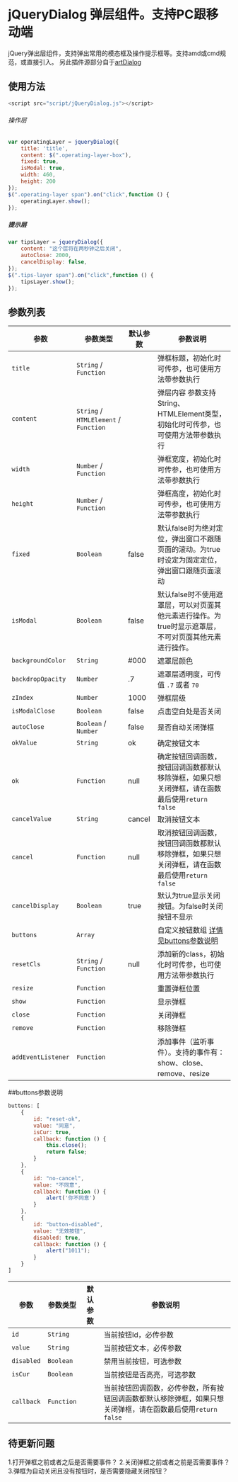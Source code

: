jQueryDialog 弹层组件。支持PC跟移动端  
===  
jQuery弹出层组件，支持弹出常用的模态框及操作提示框等。支持amd或cmd规范，或直接引入。
另此插件源部分自于[artDialog](http://aui.github.io/artDialog/) 

## 使用方法
````javascript
<script src="script/jQueryDialog.js"></script>
````
###### 操作层
````javascript
var operatingLayer = jqueryDialog({
    title: 'title',
    content: $(".operating-layer-box"),
    fixed: true,
    isModal: true,
    width: 460,
    height: 200
});
$(".operating-layer span").on("click",function () {
    operatingLayer.show();
});
````
##### 提示层
````javascript
var tipsLayer = jqueryDialog({
    content: "这个层将在两秒钟之后关闭",
    autoClose: 2000,
    cancelDisplay: false,
});
$(".tips-layer span").on("click",function () {
    tipsLayer.show();
});
````



## 参数列表
参数 | 参数类型 | 默认参数 | 参数说明
----|----------|----------|-----------------|   
`title` | `String` / `Function` | | 弹框标题，初始化时可传参，也可使用方法带参数执行 |
`content` | `String` / `HTMLElement` / `Function` | | 弹层内容 参数支持String、HTMLElement类型，初始化时可传参，也可使用方法带参数执行 |
`width` | `Number` / `Function` | | 弹框宽度，初始化时可传参，也可使用方法带参数执行 |
`height` | `Number` / `Function` | | 弹框高度，初始化时可传参，也可使用方法带参数执行 |
`fixed` | `Boolean` | false | 默认false时为绝对定位，弹出窗口不跟随页面的滚动。为true时设定为固定定位，弹出窗口跟随页面滚动 |
`isModal` | `Boolean` | false | 默认false时不使用遮罩层，可以对页面其他元素进行操作。为true时显示遮罩层，不可对页面其他元素进行操作。 |
`backgroundColor` | `String` | #000 | 遮罩层颜色 |
`backdropOpacity` | `Number` | .7 | 遮罩层透明度，可传值 `.7` 或者 `70` |
`zIndex` | `Number` | 1000 | 弹框层级 |
`isModalClose` | `Boolean` | false | 点击空白处是否关闭 |
`autoClose` | `Boolean` / `Number` | false | 是否自动关闭弹框 |
`okValue` | `String` | ok | 确定按钮文本 |
`ok` | `Function` | null | 确定按钮回调函数，按钮回调函数都默认移除弹框，如果只想关闭弹框，请在函数最后使用`return false` |
`cancelValue` | `String` | cancel | 取消按钮文本 |
`cancel` | `Function` | null | 取消按钮回调函数，按钮回调函数都默认移除弹框，如果只想关闭弹框，请在函数最后使用`return false` |
`cancelDisplay` | `Boolean` | true | 默认为true显示关闭按钮。为false时关闭按钮不显示 |
`buttons` | `Array` | | 自定义按钮数组 [详情见buttons参数说明](#buttons参数说明) |
`resetCls` | `String` / `Function` | null | 添加新的class，初始化时可传参，也可使用方法带参数执行 |
`resize` | `Function` | | 重置弹框位置 |
`show` | `Function` | | 显示弹框 |
`close` | `Function` | | 关闭弹框 |
`remove` | `Function` | | 移除弹框 |
`addEventListener` | `Function` | | 添加事件（监听事件）。支持的事件有：show、close、remove、resize |


<a name="buttons参数说明"></a>
##buttons参数说明

````javascript
buttons: [
    {
        id: "reset-ok",
        value: "同意",
        isCur: true,
        callback: function () {
            this.close();
            return false;
        }
    },
    {
        id: "no-cancel",
        value: "不同意",
        callback: function () {
            alert('你不同意')
        }
    },
    {
        id: "button-disabled",
        value: "无效按钮",
        disabled: true,
        callback: function () {
            alert("1011");
        }
    }
]
````

参数 | 参数类型 | 默认参数 | 参数说明
----|----------|----------|-----------------|
`id` | `String` | | 当前按钮Id，必传参数 |
`value` | `String` | | 当前按钮文本，必传参数 |
`disabled` | `Boolean` | | 禁用当前按钮，可选参数 |
`isCur` | `Boolean` | | 当前按钮是否高亮，可选参数 |
`callback` | `Function` | | 当前按钮回调函数，必传参数，所有按钮回调函数都默认移除弹框，如果只想关闭弹框，请在函数最后使用`return false` | 


## 待更新问题
1.打开弹框之前或者之后是否需要事件？
2.关闭弹框之前或者之前是否需要事件？
3.弹框为自动关闭且没有按钮时，是否需要隐藏关闭按钮？
